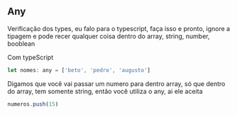 ## Any 

Verificação dos types, eu falo para o typescript, faça isso e pronto, ignore a tipagem e pode recer qualquer coisa dentro do array, string, number, booblean

Com typeScript

```js
let nomes: any = ['beto', 'pedro', 'augusto']
```

Digamos que você vai passar um numero para dentro array, só que dentro do array, tem somente string, então você utiliza o any, ai ele aceita
```js
numeros.push(15)
```
